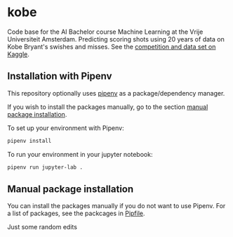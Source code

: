 # kobe
Code base for the AI Bachelor course Machine Learning at the Vrije Universiteit Amsterdam. Predicting scoring shots using 20 years of data on Kobe Bryant's swishes and misses. See the [competition and data set on Kaggle](https://www.kaggle.com/c/kobe-bryant-shot-selection/overview).
 
## Installation with Pipenv

This repository optionally uses [pipenv](https://github.com/pypa/pipenv) as a package/dependency manager.

If you wish to install the packages manually, go to the section [manual package installation](#manual-package-installation).

To set up your environment with Pipenv:

```bash
pipenv install
```

To run your environment in your jupyter notebook:

```bash
pipenv run jupyter-lab .
```

## Manual package installation

You can install the packages manually if you do not want to use Pipenv. For a list of packages, see the packcages in [Pipfile](Pipfile).

Just some random edits

